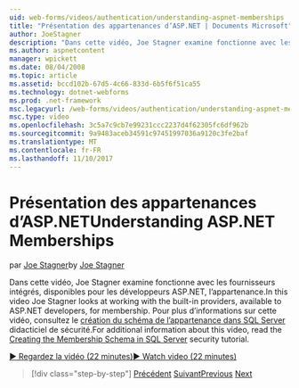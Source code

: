 ```yaml
---
uid: web-forms/videos/authentication/understanding-aspnet-memberships
title: "Présentation des appartenances d’ASP.NET | Documents Microsoft"
author: JoeStagner
description: "Dans cette vidéo, Joe Stagner examine fonctionne avec les fournisseurs intégrés, disponibles pour les développeurs ASP.NET, l’appartenance. Pour plus d’informations sur thi..."
ms.author: aspnetcontent
manager: wpickett
ms.date: 08/04/2008
ms.topic: article
ms.assetid: bccd102b-67d5-4c66-833d-6b5f6f51ca55
ms.technology: dotnet-webforms
ms.prod: .net-framework
msc.legacyurl: /web-forms/videos/authentication/understanding-aspnet-memberships
msc.type: video
ms.openlocfilehash: 3c5a7c9cb7e99231ccc2237d4f62305fc6df962b
ms.sourcegitcommit: 9a9483aceb34591c97451997036a9120c3fe2baf
ms.translationtype: MT
ms.contentlocale: fr-FR
ms.lasthandoff: 11/10/2017
---
```

<a name="understanding-aspnet-memberships"></a><span data-ttu-id="fba89-104">Présentation des appartenances d’ASP.NET</span><span class="sxs-lookup"><span data-stu-id="fba89-104">Understanding ASP.NET Memberships</span></span>
====================
<span data-ttu-id="fba89-105">par [Joe Stagner](https://github.com/JoeStagner)</span><span class="sxs-lookup"><span data-stu-id="fba89-105">by [Joe Stagner](https://github.com/JoeStagner)</span></span>

<span data-ttu-id="fba89-106">Dans cette vidéo, Joe Stagner examine fonctionne avec les fournisseurs intégrés, disponibles pour les développeurs ASP.NET, l’appartenance.</span><span class="sxs-lookup"><span data-stu-id="fba89-106">In this video Joe Stagner looks at working with the built-in providers, available to ASP.NET developers, for membership.</span></span> <span data-ttu-id="fba89-107">Pour plus d’informations sur cette vidéo, consultez le [création du schéma de l’appartenance dans SQL Server](../../overview/older-versions-security/membership/creating-the-membership-schema-in-sql-server-vb.md) didacticiel de sécurité.</span><span class="sxs-lookup"><span data-stu-id="fba89-107">For additional information about this video, read the [Creating the Membership Schema in SQL Server](../../overview/older-versions-security/membership/creating-the-membership-schema-in-sql-server-vb.md) security tutorial.</span></span>

[<span data-ttu-id="fba89-108">&#9654; Regardez la vidéo (22 minutes)</span><span class="sxs-lookup"><span data-stu-id="fba89-108">&#9654; Watch video (22 minutes)</span></span>](https://channel9.msdn.com/Blogs/ASP-NET-Site-Videos/understanding-aspnet-memberships)

>[!div class="step-by-step"]
<span data-ttu-id="fba89-109">[Précédent](use-custom-principal-objects.md)
[Suivant](configuring-sql-to-work-with-membership-schemas.md)</span><span class="sxs-lookup"><span data-stu-id="fba89-109">[Previous](use-custom-principal-objects.md)
[Next](configuring-sql-to-work-with-membership-schemas.md)</span></span>
